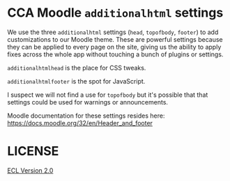# CCA Moodle `additionalhtml` settings

We use the three `additionalhtml` settings (`head`, `topofbody`, `footer`) to add customizations to our Moodle theme. These are powerful settings because they can be applied to every page on the site, giving us the ability to apply fixes across the whole app without touching a bunch of plugins or settings.

`additionalhtmlhead` is the place for CSS tweaks.

`additionalhtmlfooter` is the spot for JavaScript.

I suspect we will not find a use for `topofbody` but it's possible that that settings could be used for warnings or announcements.

Moodle documentation for these settings resides here: https://docs.moodle.org/32/en/Header_and_footer

# LICENSE

[ECL Version 2.0](https://opensource.org/licenses/ECL-2.0)
